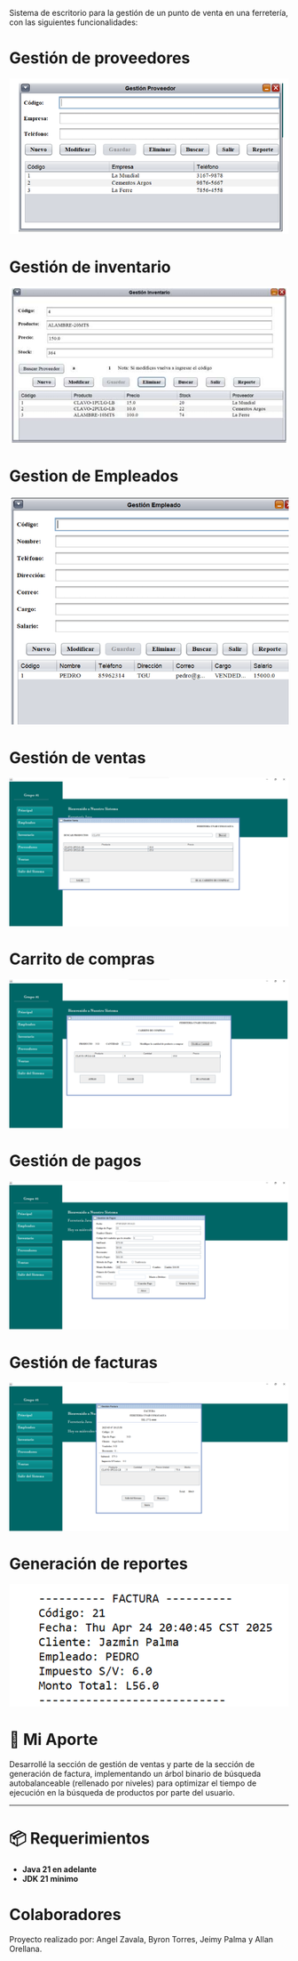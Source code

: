 Sistema de escritorio para la gestión de un punto de venta en una ferretería, con las siguientes funcionalidades:

# Gestión de proveedores
![Gproveedores](src/main/java/Imagenes/gproveedor.png)
# Gestión de inventario
![Ginventario](src/main/java/Imagenes/ginventario.png)
# Gestion de Empleados
![Gventas](src/main/java/Imagenes/gempleados.png)
# Gestión de ventas
![Gventas](src/main/java/Imagenes/busqProd.png)
# Carrito de compras
![GCarrito](src/main/java/Imagenes/carritocompras.png)
# Gestión de pagos
![GPago](src/main/java/Imagenes/pago.png)
# Gestión de facturas
![GFactura](src/main/java/Imagenes/factura.png)
# Generación de reportes
![Gventas](src/main/java/Imagenes/reporte.png)


# 🎯 Mi Aporte

Desarrollé la sección de gestión de ventas y parte de la sección de generación de factura, implementando un árbol binario de búsqueda autobalanceable (rellenado por niveles) para optimizar el tiempo de ejecución en la búsqueda de productos por parte del usuario.

***

# 📦 Requerimientos

- **Java 21 en adelante**
- **JDK 21 minimo**

# Colaboradores
Proyecto realizado por: Angel Zavala, Byron Torres, Jeimy Palma y Allan Orellana.


